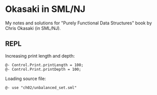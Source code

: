 # Okasaki in SML/NJ

My notes and solutions for "Purely Functional Data Structures" book by Chris Okasaki (in SML/NJ).

## REPL

Increasing print length and depth:

```
@- Control.Print.printLength = 100;
@- Control.Print.printDepth = 100;
```

Loading source file:

```
@- use "ch02/unbalanced_set.sml"
```
